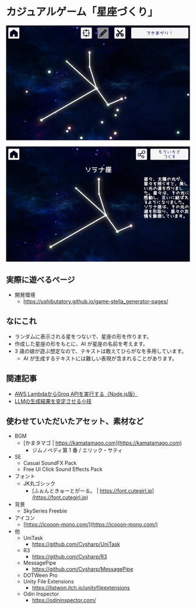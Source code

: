 # カジュアルゲーム「星座づくり」

![screenshot1](./images/screenshot1.png)

![screenshot2](./images/screenshot2.png)

## 実際に遊べるページ

- 開発環境
  - https://ushibutatory.github.io/game-stella_generator-pages/

## なにこれ

- ランダムに表示される星をつないで、星座の形を作ります。
- 作成した星座の形をもとに、AI が星座の名前を考えます。
- 3 歳の娘が遊ぶ想定なので、テキストは敢えてひらがなを多用しています。
  - AI が生成するテキストには難しい表現が含まれることがあります。

## 関連記事

- [AWS LambdaからGroq APIを実行する（Node.js版）](https://zenn.dev/ushibutatory/articles/519dd0c63c3f46e2747f)
- [LLMの生成結果を安定させる小技](https://zenn.dev/ushibutatory/articles/508b0fa059eceeb4c945)

## 使わせていただいたアセット、素材など

- BGM
  - [かまタマゴ | https://kamatamago.com](https://kamatamago.com)
    - ジムノペディ第 1 番 / エリック・サティ
- SE
  - Casual SoundFX Pack
  - Free UI Click Sound Effects Pack
- フォント
  - JK丸ゴシック
    - [ふぉんときゅーとがーる。 | https://font.cutegirl.jp](https://font.cutegirl.jp)
- 背景
  - SkySeries Freebie
- アイコン
  - [https://icooon-mono.com/](https://icooon-mono.com/)
- 他
  - UniTask
    - https://github.com/Cysharp/UniTask
  - R3
    - https://github.com/Cysharp/R3
  - MessagePipe
    - https://github.com/Cysharp/MessagePipe
  - DOTWeen Pro
  - Unity File Extensions
    - https://listwon.itch.io/unityfileextensions
  - Odin Inspector
    - https://odininspector.com/
